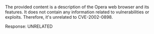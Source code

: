 The provided content is a description of the Opera web browser and its features. It does not contain any information related to vulnerabilities or exploits. Therefore, it's unrelated to CVE-2002-0898.

Response: UNRELATED